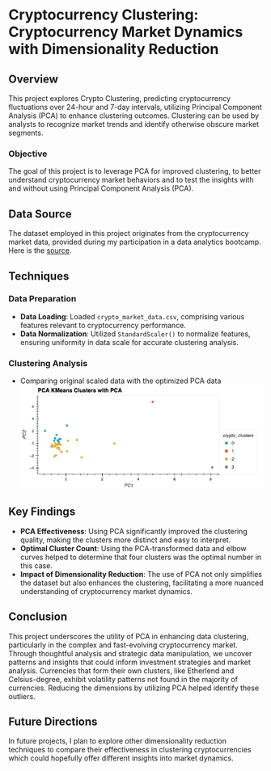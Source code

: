 # Cryptocurrency Clustering: Cryptocurrency Market Dynamics with Dimensionality Reduction

## Overview
This project explores Crypto Clustering, predicting cryptocurrency fluctuations over 24-hour and 7-day intervals, utilizing Principal Component Analysis (PCA) to enhance clustering outcomes. Clustering can be used by analysts to recognize market trends and identify otherwise obscure market segments. 

### Objective
The goal of this project is to leverage PCA for improved clustering, to better understand cryptocurrency market behaviors and to test the insights with and without using Principal Component Analysis (PCA). 

## Data Source

The dataset employed in this project originates from the cryptocurrency market data, provided during my participation in a data analytics bootcamp. Here is the [source](https://git.bootcampcontent.com/University-of-Minnesota). 


## Techniques 

### Data Preparation
- **Data Loading**: Loaded `crypto_market_data.csv`, comprising various features relevant to cryptocurrency performance.
- **Data Normalization**: Utilized `StandardScaler()` to normalize features, ensuring uniformity in data scale for accurate clustering analysis.

### Clustering Analysis
* Comparing original scaled data with the optimized PCA data<br/>
![Clustering Scatter Plot with PCA](img/pca_scatter.png "Clustering Scatter Plot with PCA")
## Key Findings

- **PCA Effectiveness**: Using PCA significantly improved the clustering quality, making the clusters more distinct and easy to interpret.
- **Optimal Cluster Count**: Using the PCA-transformed data and elbow curves helped to determine that four clusters was the optimal number in this case.
- **Impact of Dimensionality Reduction**: The use of PCA not only simplifies the dataset but also enhances the clustering, facilitating a more nuanced understanding of cryptocurrency market dynamics.

## Conclusion

This project underscores the utility of PCA in enhancing data clustering, particularly in the complex and fast-evolving cryptocurrency market. Through thoughtful analysis and strategic data manipulation, we uncover patterns and insights that could inform investment strategies and market analysis. Currencies that form their own clusters, like Etherlend and Celsius-degree, exhibit volatility patterns not found in the majority of currencies. Reducing the dimensions by utilizing PCA helped identify these outliers. 

## Future Directions

In future projects, I plan to explore other dimensionality reduction techniques to compare their effectiveness in clustering cryptocurrencies which could hopefully offer different insights into market dynamics. 